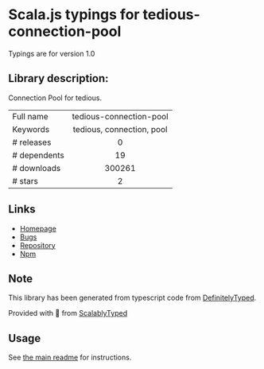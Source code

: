 
# Scala.js typings for tedious-connection-pool

Typings are for version 1.0

## Library description:
Connection Pool for tedious.

|                    |                 |
| ------------------ | :-------------: |
| Full name          | tedious-connection-pool |
| Keywords           | tedious, connection, pool |
| # releases         | 0 |
| # dependents       | 19 |
| # downloads        | 300261 |
| # stars            | 2 |

## Links
- [Homepage](https://github.com/tediousjs/tedious-connection-pool)
- [Bugs](https://github.com/tediousjs/tedious-connection-pool/issues)
- [Repository](https://github.com/tediousjs/tedious-connection-pool)
- [Npm](https://www.npmjs.com/package/tedious-connection-pool)
    


## Note
This library has been generated from typescript code from [DefinitelyTyped](https://definitelytyped.org).

Provided with :purple_heart: from [ScalablyTyped](https://github.com/oyvindberg/ScalablyTyped)

## Usage
See [the main readme](../../readme.md) for instructions.


